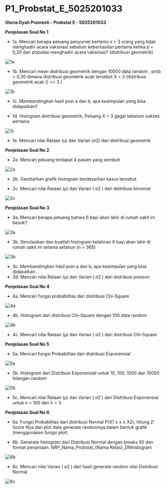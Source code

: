 # P1_Probstat_E_5025201033
**Gloria Dyah Pramesti - Probstat E - 5025201033**

**Penjelasan Soal No 1**
* 1a. Mencari berapa peluang penyurvei bertemu x = 3 orang yang tidak menghadiri acara vaksinasi sebelum keberhasilan pertama ketika p = 0,20 dari populasi menghadiri acara vaksinasi? (distribusi geometrik)

![1a](https://user-images.githubusercontent.com/91613088/162616672-edc82da0-d85b-4c00-9b20-13e27d40079a.png)

* 1b. Mencari mean distribusi geometrik dengan 10000 data random , prob = 0,20 dimana distribusi geometrik acak tersebut X = 3 (distribusi geometrik acak () == 3 )

![1b](https://user-images.githubusercontent.com/91613088/162616724-c3003d95-aa05-4fc0-b949-cffd7bd8f78d.png)

* 1c. Membandingkan hasil poin a dan b, apa kesimpulan yang bisa didapatkan?

* 1d. Histogram distribusi geometrik, Peluang X = 3 gagal sebelum sukses pertama

![1c](https://user-images.githubusercontent.com/91613088/162616755-341a5d0c-660c-4047-bd2d-6ad37c8575be.jpeg)

* 1e. Mencari nilai Rataan (μ) dan Varian (σ2) dari distribusi geometrik

**Penjelasan Soal No 2**
* 2a. Mencari peluang terdapat 4 pasien yang sembuh

![2a](https://user-images.githubusercontent.com/91613088/162617220-0ebe94d1-2b1c-437e-8cf7-38894ff6a0f4.png)

* 2b. Gambarkan grafik histogram berdasarkan kasus tersebut

* 2c. Mencari nilai Rataan (μ) dan Varian ( σ2 ) dari distribusi binomial

![2c](https://user-images.githubusercontent.com/91613088/162617237-5a9779bf-9c22-4f52-9a09-2aec845b689e.png)

**Penjelasan Soal No 3**
* 3a. Mencari berapa peluang bahwa 6 bayi akan lahir di rumah sakit ini besok?

![3a](https://user-images.githubusercontent.com/91613088/162617385-b2c6f661-54b8-4f9f-9e72-5b32583bb0f2.png)

* 3b. Simulasikan dan buatlah histogram kelahiran 6 bayi akan lahir di rumah sakit ini selama setahun (n = 365)

![3b](https://user-images.githubusercontent.com/91613088/162617398-34191278-6b0f-4590-8784-0b032f5a6734.jpeg)

* 3c. Membandingkan hasil poin a dan b, apa kesimpulan yang bisa didapatkan
* 3d. Mencari nilai Rataan (μ) dan Varian ( σ2 ) dari distribusi poisson

**Penjelasan Soal No 4**
* 4a. Mencari fungsi probabilitas dari distribusi Chi-Square

![4a](https://user-images.githubusercontent.com/91613088/162617524-31b11996-8404-427f-8de2-aafc7d1baa9a.png)

* 4b. Histogram dari distribusi Chi-Square dengan 100 data random

![4b](https://user-images.githubusercontent.com/91613088/162617537-c2b54a45-aeff-435c-9134-d3916e377dc5.jpeg)

* 4c. Mencari nilai Rataan (μ) dan Varian ( σ2 ) dari distribusi Chi-Square

**Penjelasan Soal No 5**
* 5a. Mencari fungsi Probabilitas dari distribusi Exponensial

![5a](https://user-images.githubusercontent.com/91613088/162617652-3793fd9a-0e6d-4e3e-a174-94d1e467b387.png)

* 5b. Histogram dari Distribusi Exponensial untuk 10, 100, 1000 dan 10000 bilangan random

![5b](https://user-images.githubusercontent.com/91613088/162617661-52c32840-0394-4999-85a7-4842c3327de9.jpeg)

* 5c. Mencari nilai Rataan (μ) dan Varian ( σ2 ) dari Distribusi Exponensial untuk n = 100 dan λ = 3

**Penjelasan Soal No 6**
* 6a. Fungsi Probabilitas dari distribusi Normal P(X1 ≤ x ≤ X2), hitung Z-Score Nya dan plot data generate randomnya dalam bentuk grafik (menggunakan fungsi plot)

* 6b. Generate histogram dari Distribusi Normal dengan breaks 50 dan format penamaan: NRP_Nama_Probstat_{Nama Kelas}_DNhistogram

![6b](https://user-images.githubusercontent.com/91613088/162617945-f539ec52-3d27-4dff-8cf7-1826982e16d5.png)

* 6c. Mencari nilai Varian ( σ2 ) dari hasil generate random nilai Distribusi Normal

![6c](https://user-images.githubusercontent.com/91613088/162617817-53a04319-ac0e-48ec-9207-99e5b9a2859d.png)
